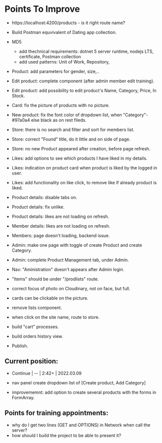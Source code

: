 # Points To Improve

- https://localhost:4200/products - is it right route name?
- Build Postman equvivalent of Dating app collection.
- MD5
  - add thechnical requirements: dotnet 5 server runtime, nodejs LTS, certificate, Postman collection
  - add used patterns: Unit of Work, Repository, 

- Product: add parameters for gender, size,..
- Edit product: complete component (after admin member edit training).
- Edit product: add possibility to edit product's Name, Category, Price, In Stock.
- Card: fix the picture of products with no picture.
- New product: fix the font color of dropdown list, when "Category"-#97a0a4 else black as on rest fileds.
- Store: there is no search and filter and sort for members list.
- Store: correct "Found" title, do it little and on side of page.
- Store: no new Product appeared after creation, before page refresh.
- Likes: add options to see which products I have liked in my details.
- Likes: indication on product card when product is liked by the logged in user.
- Likes: add functionality on like click, to remove like if already product is liked.
- Product details: disable tabs on.
- Product details: fix unlike.
- Product details: likes are not loading on refresh.
- Member details:  likes are not loading on refresh.
- Members: page doesn't loading, backend issue.
- Admin: make one page with toggle of create Product and create Category.
- Admin: complete Product Management tab, under Admin.
- Nav: "Aministration" doesn't appears after Admin login.
- "Items" should be under "/prodlists" route.
- correct focus of photo on Cloudinary, not on face, but full.
- cards can be clickable on the picture.
- remove lists component.
- when click on the site name, route to store.

- build "cart" processes.
- build orders history view.
- Publish.

## Current position:
- Continue | -- | 2:42+ | 2022.03.09

- nav panel create dropdown list of [Create product, Add Category]
- improvememnt: add option to create several products with the forms in FormArray.

## Points for training appointments:
- why do I get two lines (GET and OPTIONS) in Network when call the server?
- how should I build the project to be able to present it?
